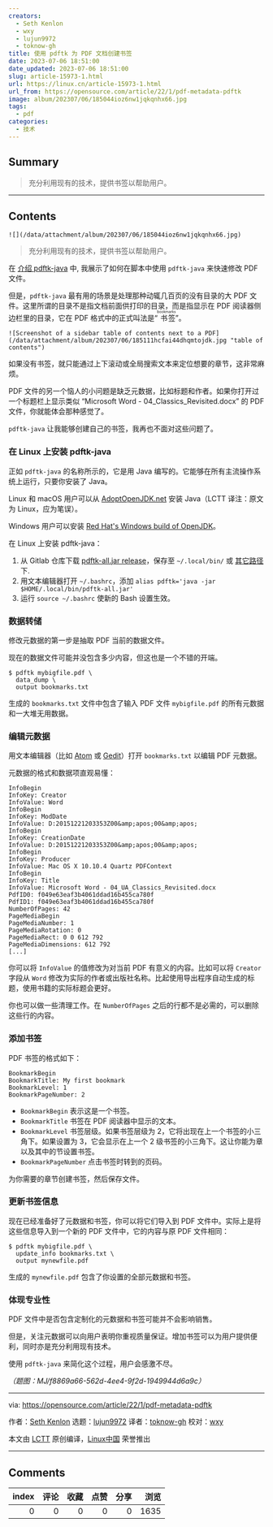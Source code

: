 ```yaml
---
creators:
  - Seth Kenlon
  - wxy
  - lujun9972
  - toknow-gh
title: 使用 pdftk 为 PDF 文档创建书签
date: 2023-07-06 18:51:00
date_updated: 2023-07-06 18:51:00
slug: article-15973-1.html
url: https://linux.cn/article-15973-1.html
url_from: https://opensource.com/article/22/1/pdf-metadata-pdftk
image: album/202307/06/185044ioz6nw1jqkqnhx66.jpg
tags:
  - pdf
categories:
  - 技术
---
```


## Summary

> 充分利用现有的技术，提供书签以帮助用户。

***

<!-- more -->

## Contents

`![](/data/attachment/album/202307/06/185044ioz6nw1jqkqnhx66.jpg)`

> 
> 充分利用现有的技术，提供书签以帮助用户。
> 
> 
> 

在 [介绍 pdftk-java](https://opensource.com/article/21/12/edit-pdf-linux-pdftk) 中, 我展示了如何在脚本中使用 `pdftk-java` 来快速修改 PDF 文件。

但是，`pdftk-java` 最有用的场景是处理那种动辄几百页的没有目录的大 PDF 文件。这里所谓的目录不是指文档前面供打印的目录，而是指显示在 PDF 阅读器侧边栏里的目录，它在 PDF 格式中的正式叫法是“<ruby> 书签 <rt>  bookmarks </rt></ruby>”。

`![Screenshot of a sidebar table of contents next to a PDF](/data/attachment/album/202307/06/185111hcfai44dhqmtojdk.jpg "table of contents")`

如果没有书签，就只能通过上下滚动或全局搜索文本来定位想要的章节，这非常麻烦。

PDF 文件的另一个恼人的小问题是缺乏元数据，比如标题和作者。如果你打开过一个标题栏上显示类似 “Microsoft Word - 04\_Classics\_Revisited.docx” 的 PDF 文件，你就能体会那种感觉了。

`pdftk-java` 让我能够创建自己的书签，我再也不面对这些问题了。

### 在 Linux 上安装 pdftk-java

正如 `pdftk-java` 的名称所示的，它是用 Java 编写的。它能够在所有主流操作系统上运行，只要你安装了 Java。

Linux 和 macOS 用户可以从 [AdoptOpenJDK.net](https://adoptopenjdk.net/releases.html) 安装 Java（LCTT 译注：原文为 Linux，应为笔误）。

Windows 用户可以安装 [Red Hat's Windows build of OpenJDK](https://developers.redhat.com/products/openjdk/download)。

在 Linux 上安装 pdftk-java：

1. 从 Gitlab 仓库下载 [pdftk-all.jar release](https://gitlab.com/pdftk-java/pdftk/-/jobs/1527259628/artifacts/raw/build/libs/pdftk-all.jar)，保存至 `~/.local/bin/` 或 [其它路径](https://opensource.com/article/17/6/set-path-linux) 下.
2. 用文本编辑器打开 `~/.bashrc`，添加 `alias pdftk='java -jar $HOME/.local/bin/pdftk-all.jar'`
3. 运行 `source ~/.bashrc` 使新的 Bash 设置生效。

### 数据转储

修改元数据的第一步是抽取 PDF 当前的数据文件。

现在的数据文件可能并没包含多少内容，但这也是一个不错的开端。

```shell
$ pdftk mybigfile.pdf \
  data_dump \
  output bookmarks.txt
```

生成的 `bookmarks.txt` 文件中包含了输入 PDF 文件 `mybigfile.pdf` 的所有元数据和一大堆无用数据。

### 编辑元数据

用文本编辑器（比如 [Atom](https://opensource.com/article/20/12/atom) 或 [Gedit](https://opensource.com/article/20/12/gedit)）打开 `bookmarks.txt` 以编辑 PDF 元数据。

元数据的格式和数据项直观易懂：

```shell
InfoBegin
InfoKey: Creator
InfoValue: Word
InfoBegin
InfoKey: ModDate
InfoValue: D:20151221203353Z00&amp;apos;00&amp;apos;
InfoBegin
InfoKey: CreationDate
InfoValue: D:20151221203353Z00&amp;apos;00&amp;apos;
InfoBegin
InfoKey: Producer
InfoValue: Mac OS X 10.10.4 Quartz PDFContext
InfoBegin
InfoKey: Title
InfoValue: Microsoft Word - 04_UA_Classics_Revisited.docx
PdfID0: f049e63eaf3b4061ddad16b455ca780f
PdfID1: f049e63eaf3b4061ddad16b455ca780f
NumberOfPages: 42
PageMediaBegin
PageMediaNumber: 1
PageMediaRotation: 0
PageMediaRect: 0 0 612 792
PageMediaDimensions: 612 792
[...]
```

你可以将 `InfoValue` 的值修改为对当前 PDF 有意义的内容。比如可以将 `Creator` 字段从 `Word` 修改为实际的作者或出版社名称。比起使用导出程序自动生成的标题，使用书籍的实际标题会更好。

你也可以做一些清理工作。在 `NumberOfPages` 之后的行都不是必需的，可以删除这些行的内容。

### 添加书签

PDF 书签的格式如下：

```shell
BookmarkBegin
BookmarkTitle: My first bookmark
BookmarkLevel: 1
BookmarkPageNumber: 2
```

* `BookmarkBegin` 表示这是一个书签。
* `BookmarkTitle` 书签在 PDF 阅读器中显示的文本。
* `BookmarkLevel` 书签层级。如果书签层级为 2，它将出现在上一个书签的小三角下。如果设置为 3，它会显示在上一个 2 级书签的小三角下。这让你能为章以及其中的节设置书签。
* `BookmarkPageNumber` 点击书签时转到的页码。

为你需要的章节创建书签，然后保存文件。

### 更新书签信息

现在已经准备好了元数据和书签，你可以将它们导入到 PDF 文件中。实际上是将这些信息导入到一个新的 PDF 文件中，它的内容与原 PDF 文件相同：

```shell
$ pdftk mybigfile.pdf \
  update_info bookmarks.txt \
  output mynewfile.pdf
```

生成的 `mynewfile.pdf` 包含了你设置的全部元数据和书签。

### 体现专业性

PDF 文件中是否包含定制化的元数据和书签可能并不会影响销售。

但是，关注元数据可以向用户表明你重视质量保证。增加书签可以为用户提供便利，同时亦是充分利用现有技术。

使用 `pdftk-java` 来简化这个过程，用户会感激不尽。

*（题图：MJ/f8869a66-562d-4ee4-9f2d-1949944d6a9c）*

---

via: <https://opensource.com/article/22/1/pdf-metadata-pdftk>

作者：[Seth Kenlon](https://opensource.com/users/seth) 选题：[lujun9972](https://github.com/lujun9972) 译者：[toknow-gh](https://github.com/toknow-gh) 校对：[wxy](https://github.com/wxy)

本文由 [LCTT](https://github.com/LCTT/TranslateProject) 原创编译，[Linux中国](https://linux.cn/) 荣誉推出

***

## Comments


|   index |   评论 |   收藏 |   点赞 |   分享 |   浏览 |
|--------:|-------:|-------:|-------:|-------:|-------:|
|       0 |      0 |      0 |      0 |      0 |   1635 |
